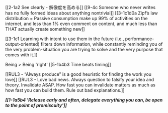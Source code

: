 [[2-1a2 See clearly - 解像度を高める]]
	[[9-4c Someone who never writes has no fully formed ideas about anything nontrivial]]
		[[3-1c1d0a Zipf’s law distribution = Passive consumption make up 99% of activities on the internet, and less than 1% even comment on content, and much less than THAT actually create something new]]

[[3-1c1 Learning with intent to use them in the future (i.e., performance-output-oriented) filters down information, while constantly reminding you of the very problem-situation you are trying to solve and the very purpose that comes with it.]]

Being > Being 'right'
	[[5-1b4b3 Time beats timing]]

[[RUL3 - “Always produce” is a good heuristic for finding the work you love]]
[[RUL3 - Love bad news. Always question to falsify your idea and theory. Invalidate ASAP. How fast you can invalidate matters as much as how fast you can build them. Rule out bad explanations.]]

***[[1-1a5b4 'Release early and often, delegate everything you can, be open to the point of promiscuity']]***